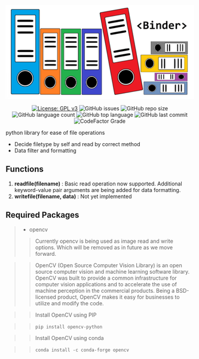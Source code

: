 <div align="center">
  
<img src="https://github.com/Techniex/binder/blob/dev/doc/binder.jpg" alt="Binder" width="640" />

[![License: GPL v3](https://img.shields.io/badge/License-GPLv3-blue.svg)](https://www.gnu.org/licenses/gpl-3.0)
![GitHub issues](https://img.shields.io/github/issues/techniex/binder)
![GitHub repo size](https://img.shields.io/github/repo-size/techniex/binder)
![GitHub language count](https://img.shields.io/github/languages/count/techniex/binder)
![GitHub top language](https://img.shields.io/github/languages/top/techniex/binder)
![GitHub last commit](https://img.shields.io/github/last-commit/techniex/binder)
![CodeFactor Grade](https://img.shields.io/codefactor/grade/github/techniex/binder/master)
</div>

python library for ease of file operations
* Decide filetype by self and read by correct method
* Data filter and formatting

## Functions
1. **readfile(filename)** : Basic read operation now supported. Additional keyword-value pair arguments are being added for data formatting.
2. **writefile(filename, data)** : Not yet implemented

## Required Packages
>* opencv
>> Currently opencv is being used as image read and write options. Which will be removed as in future as we move forward.

>>OpenCV (Open Source Computer Vision Library) is an open source computer vision and machine learning software library. OpenCV was built to provide a common infrastructure for computer vision applications and to accelerate the use of machine perception in the commercial products. Being a BSD-licensed product, OpenCV makes it easy for businesses to utilize and modify the code.

>> Install OpenCV using PIP

>> `pip install opencv-python`

>> Install OpenCV using conda

>> `conda install -c conda-forge opencv`
